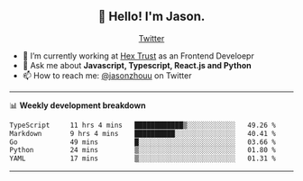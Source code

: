 <h2 align="center">👋 Hello! I'm Jason.</h2>
<p align="center">
  <a href="https://twitter.com/jasonzhouu">Twitter</a>
</p>


- 🔭 I’m currently working at [Hex Trust](https://hextrust.com/) as an Frontend Develoepr
- 💬 Ask me about **Javascript, Typescript, React.js and Python**
- 📫 How to reach me: [@jasonzhouu](https://twitter.com/jasonzhouu) on Twitter

-------

📊 **Weekly development breakdown**
<!--START_SECTION:waka-->

```txt
TypeScript     11 hrs 4 mins   ████████████▒░░░░░░░░░░░░   49.26 %
Markdown       9 hrs 4 mins    ██████████░░░░░░░░░░░░░░░   40.41 %
Go             49 mins         █░░░░░░░░░░░░░░░░░░░░░░░░   03.66 %
Python         24 mins         ▒░░░░░░░░░░░░░░░░░░░░░░░░   01.80 %
YAML           17 mins         ▒░░░░░░░░░░░░░░░░░░░░░░░░   01.31 %
```

<!--END_SECTION:waka-->

-------
